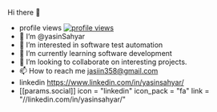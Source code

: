 Hi there 👋
- profile views  [![profile views](https://hits.dwyl.com/yasinSahyar/yasinSahyar.svg?style=flat)](http://hits.dwyl.com/yasinSahyar/yasinSahyar)
- 👋  I’m @yasinSahyar
- 👀 I’m interested in software test automation
- 🌱 I’m currently learning software development
- 💞️ I’m looking to collaborate on interesting projects.
- 📫 How to reach me jasiin358@gmail.com
- linkedin https://www.linkedin.com/in/yasinsahyar/
- [[params.social]]
    icon = "linkedin"
    icon_pack = "fa"
    link = "//linkedin.com/in/yasinsahyar/"

<!---
yasinSahyar/yasinSahyar is a ✨ special ✨ repository because its `README.md` (this file) appears on your GitHub profile.
You can click the Preview link to take a look at your changes.
--->
